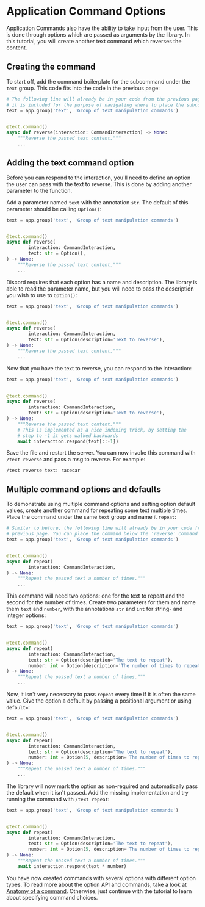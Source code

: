 # Application Command Options

Application Commands also have the ability to take input from the user. This
is done through options which are passed as arguments by the library. In this
tutorial, you will create another text command which reverses the content.

## Creating the command

To start off, add the command boilerplate for the subcommand under the `text`
group. This code fits into the code in the previous page:

```python
# The following line will already be in your code from the previous page, but
# it is included for the purpose of navigating where to place the subcommand.
text = app.group('text', 'Group of text manipulation commands')


@text.command()
async def reverse(interaction: CommandInteraction) -> None:
    """Reverse the passed text content."""
    ...
```

## Adding the text command option

Before you can respond to the interaction, you'll need to define an option the
user can pass with the text to reverse. This is done by adding another
parameter to the function.

Add a parameter named `text` with the annotation `str`. The default of this
parameter should be calling `Option()`:

```python
text = app.group('text', 'Group of text manipulation commands')


@text.command()
async def reverse(
        interaction: CommandInteraction,
        text: str = Option(),
) -> None:
    """Reverse the passed text content."""
    ...
```

Discord requires that each option has a name and description. The library is
able to read the parameter name, but you will need to pass the description you
wish to use to `Option()`:

```python
text = app.group('text', 'Group of text manipulation commands')


@text.command()
async def reverse(
        interaction: CommandInteraction,
        text: str = Option(description='Text to reverse'),
) -> None:
    """Reverse the passed text content."""
    ...
```

Now that you have the text to reverse, you can respond to the interaction:

```python
text = app.group('text', 'Group of text manipulation commands')


@text.command()
async def reverse(
        interaction: CommandInteraction,
        text: str = Option(description='Text to reverse'),
) -> None:
    """Reverse the passed text content."""
    # This is implemented as a nice indexing trick, by setting the
    # step to -1 it gets walked backwards
    await interaction.respond(text[::-1])
```

Save the file and restart the server. You can now invoke this command with
`/text reverse` and pass a msg to reverse. For example:

```text
/text reverse text: racecar
```

## Multiple command options and defaults

To demonstrate using multiple command options and setting option default
values, create another command for repeating some text multiple times.
Place the command under the same `text` group and name it `repeat`:

```python
# Similar to before, the following line will already be in your code from the
# previous page. You can place the command below the 'reverse' command
text = app.group('text', 'Group of text manipulation commands')


@text.command()
async def repeat(
        interaction: CommandInteraction,
) -> None:
    """Repeat the passed text a number of times."""
    ...
```

This command will need two options: one for the text to repeat and the second
for the number of times. Create two parameters for them and name them `text`
and `number`, with the annotations `str` and `int` for string- and integer
options:

```python
text = app.group('text', 'Group of text manipulation commands')


@text.command()
async def repeat(
        interaction: CommandInteraction,
        text: str = Option(description='The text to repeat'),
        number: int = Option(description='The number of times to repeat'),
) -> None:
    """Repeat the passed text a number of times."""
    ...
```

Now, it isn't very necessary to pass `repeat` every time if it is often the
same value. Give the option a default by passing a positional argument or
using `default=`:

```python
text = app.group('text', 'Group of text manipulation commands')


@text.command()
async def repeat(
        interaction: CommandInteraction,
        text: str = Option(description='The text to repeat'),
        number: int = Option(5, description='The number of times to repeat'),
) -> None:
    """Repeat the passed text a number of times."""
    ...
```

The library will now mark the option as non-required and automatically pass the
default when it isn't passed. Add the missing implementation and try running
the command with `/text repeat`:

```python
text = app.group('text', 'Group of text manipulation commands')


@text.command()
async def repeat(
        interaction: CommandInteraction,
        text: str = Option(description='The text to repeat'),
        number: int = Option(5, description='The number of times to repeat'),
) -> None:
    """Repeat the passed text a number of times."""
    await interaction.respond(text * number)
```

You have now created commands with several options with different option types.
To read more about the option API and commands, take a look at
[Anatomy of a command](../topics/anatomy-of-a-command.md). Otherwise, just
continue with the tutorial to learn about specifying command choices.
